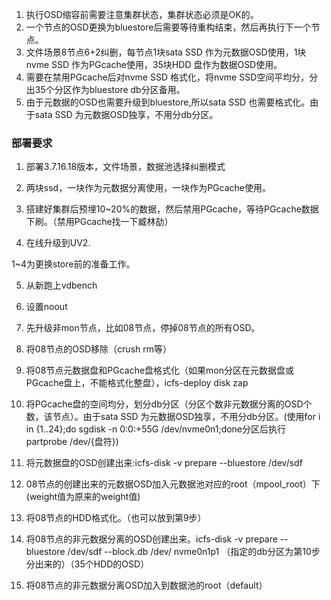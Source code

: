 1. 执行OSD缩容前需要注意集群状态，集群状态必须是OK的。
2. 一个节点的OSD更换为bluestore后需要等待重构结束，然后再执行下一个节点。
3. 文件场景8节点6+2纠删，每节点1块sata SSD 作为元数据OSD使用，1块nvme SSD 作为PGcache使用，35块HDD 盘作为数据OSD使用。
4. 需要在禁用PGcache后对nvme SSD 格式化，将nvme SSD空间平均分，分出35个分区作为bluestore db分区备用。
5. 由于元数据的OSD也需要升级到bluestore,所以sata SSD 也需要格式化。由于sata SSD 为元数据OSD独享，不用分db分区。

### 部署要求

1. 部署3.7.16.18版本，文件场景，数据池选择纠删模式

2. 两块ssd，一块作为元数据分离使用，一块作为PGcache使用。

3. 搭建好集群后预埋10~20%的数据，然后禁用PGcache，等待PGcache数据下刷。（禁用PGcache找一下臧林劼）

4. 在线升级到UV2.

1~4为更换store前的准备工作。

5. 从新跑上vdbench

6. 设置noout 

7. 先升级非mon节点，比如08节点，停掉08节点的所有OSD。

8.  将08节点的OSD移除（crush rm等）
9. 将08节点元数据盘和PGcache盘格式化（如果mon分区在元数据盘或PGcache盘上，不能格式化整盘），icfs-deploy disk zap
10. 将PGcache盘的空间均分，划分db分区（分区个数非元数据分离的OSD个数，该节点）。由于sata SSD 为元数据OSD独享，不用分db分区。(使用for i in {1..24};do sgdisk -n 0:0:+55G /dev/nvme0n1;done分区后执行partprobe /dev/{盘符})
11. 将元数据盘的OSD创建出来:icfs-disk -v prepare --bluestore /dev/sdf   
12. 08节点的创建出来的元数据OSD加入元数据池对应的root（mpool_root）下(weight值为原来的weight值)
13. 将08节点的HDD格式化。（也可以放到第9步）
14. 将08节点的非元数据分离的OSD创建出来。icfs-disk -v prepare --bluestore /dev/sdf --block.db /dev/ nvme0n1p1 （指定的db分区为第10步分出来的）（35个HDD的OSD）
15. 将08节点的非元数据分离OSD加入到数据池的root（default）

